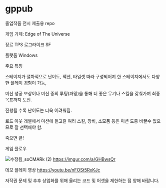 # gppub
졸업작품 전시 제출용 repo

게임 가제: Edge of The Universe




장르 TPS 로그라이크 SF


플랫폼 Windows

주요 특징

스테이지가 절차적으로 난이도, 팩션, 타일셋 따라 구성되어져 한 스테이지에서도 다양한 플레이 경험이 가능,

미션 성공 보상이나 미션 중의 루팅(파밍)을 통해 더 좋은 무기나 스킬을 갖춰가며 최종 목표까지 도전.

진행될 수록 난이도는 더욱 어려워짐.

로드 아웃 레벨에서 미션에 들고갈 여러 스킬, 장비, 소모품 등은 미션 도중 바꿀수 없으므로 잘 선택해야 함.

죽으면 끝! 


게임 플로우

![수정됨_soCMARk (2)](https://user-images.githubusercontent.com/26992632/143585451-fc4e89e8-1d1d-4cb4-be6b-fc83235309df.png)
https://imgur.com/a/GHBwsQr



데모 플레이 영상
https://youtu.be/nFOSt5RxKJc


저작권 문제 및 추후 상업화를 위해 올리는 코드 및 어셋을 제한하는 점 양해 바랍니다.
